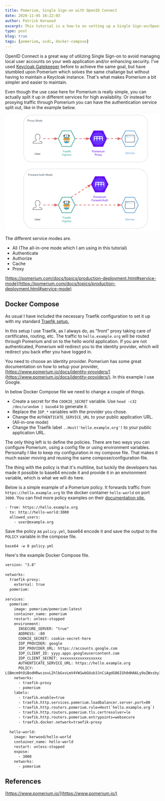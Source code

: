 ```yaml
---
title: Pomerium, Single Sign-on with OpenID Connect
date: 2020-11-05 16:22:03
author: Patrick Kerwood
excerpt: This tutorial is a how-to on setting up a Single Sign-on/OpenID Connect proxy with Pomerium, in front of your application using Docker Compose and Traefik.
type: post
blog: true
tags: [pomerium, oidc, docker-compose]
---
```


OpenID Connect is a great way of utilizing Single Sign-on to avoid managing local user accounts on your web application and/or enhancing security. I've used [Keycloak Gatekeeper](https://linuxblog.xyz/posts/keycloak-gatekeeper-open-id-connect/) before to achieve the same goal, but have stumbled upon Pomerium which solves the same challange but without having to maintain a Keycloak instance. That's what makes Pomerium a bit simpler and easier to maintain.

Even though the use case here for Pomerium is really simple, you can actually split it up in different services for high availability. Or instead for proxying traffic through Pomerium you can have the authentication service split out, like in the example below.

![](./op-modes.png)

The different service modes are.
- All (The all-in-one mode which I am using in this tutorial)
- Authenticate 
- Authorize
- Cache
- Proxy

[https://pomerium.com/docs/topics/production-deployment.html#service-mode](https://pomerium.com/docs/topics/production-deployment.html#service-mode)

## Docker Compose

As usual I have included the necessary Traefik configuration to set it up with my standard [Traefik setup.](https://linuxblog.xyz/posts/traefik-2-docker-compose/)

In this setup I use Traefik, as I always do, as "front" proxy taking care of certificates, routing, etc. The traffic to `hello.example.org` will be routed through Pomerium and on to the hello world application. If you are not authenticated, Pomerium will redirect you to the identity provider, which will redirect you back efter you have logged in. 

You need to choose an identity provider. Pomerium has some great documentation on how to setup your provider, [https://www.pomerium.io/docs/identity-providers/](https://www.pomerium.io/docs/identity-providers/). In this example I use Google.

In below Docker Compose file we need to change a couple of things.

- Create a secret for the `COOKIE_SECRET` variable. Use `head -c32 /dev/urandom | base64` to generate it.
- Replace the `IDP_*` variables with the provider you chose.
- Change the `AUTHENTICATE_SERVICE_URL` to your public application URL. (All-in-one mode)
- Change the Traefik label `..Host('hello.example.org')` to your public application URL.

The only thing left is to define the policies. There are two ways you can configure Pomerium, using a config file or using environment variables. Personally I like to keep my configuration in my compose file. That makes it much easier moving and reusing the same compose/configuration file.

The thing with the policy is that it's multiline, but luckily the developers has made it possible to base64 encode it and provide it in an environment variable, which is what we will do here.

Below is a simple example of a Pomerium policy. It forwards traffic from `https://hello.example.org` to the docker container `hello-world` on port `3000`. You can find more policy examples on their [documentation site.](https://www.pomerium.io/reference/#policy)

```
- from: https://hello.example.org
  to: http://hello-world:3000
  allowed_users:
    - user@example.org
```
Save the policy as `policy.yml`, base64 encode it and save the output to the `POLICY` variable in the compose file.
```
base64 -w 0 policy.yml
```

Here's the example Docker Compose file.
```yml{16-22,28}
version: "3.8"

networks:
  traefik-proxy:
    external: true
  pomerium:

services:
  pomerium:
    image: pomerium/pomerium:latest
    container_name: pomerium
    restart: unless-stopped
    environment:
      INSECURE_SERVER: "true"
      ADDRESS: :80
      COOKIE_SECRET: cookie-secret-here
      IDP_PROVIDER: google
      IDP_PROVIDER_URL: https://accounts.google.com
      IDP_CLIENT_ID: yyyy.apps.googleusercontent.com
      IDP_CLIENT_SECRET: xxxxxxxxxxxxxxxxxxx
      AUTHENTICATE_SERVICE_URL: https://hello.example.org
      POLICY: LSBmcm9tOiBodHRwczovL2hlbGxvLmV4YW1wbGUub3JnCiAgdG86IGh0dHA6Ly9oZWxsby13b3JsZDozMDAwCiAgYWxsb3dlZF91c2VyczoKICAgIC0gdXNlQGV4YW1wbGUub3JnCg==
    networks:
      - traefik-proxy
      - pomerium
    labels:
      - traefik.enable=true
      - traefik.http.services.pomerium.loadbalancer.server.port=80
      - traefik.http.routers.pomerium.rule=Host(`hello.example.org`)
      - traefik.http.routers.pomerium.tls.certresolver=le
      - traefik.http.routers.pomerium.entrypoints=websecure
      - traefik.docker.network=traefik-proxy

  hello-world:
    image: kerwood/hello-world
    container_name: hello-world
    restart: unless-stopped
    expose:
      - 3000
    networks:
      - pomerium
```
## References

[https://www.pomerium.io/](https://www.pomerium.io/)